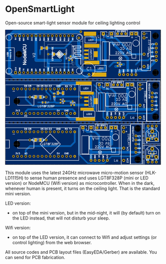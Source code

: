 # OpenSmartLight
Open-source smart-light sensor module for ceiling lighting control

![PCB layout PNG](/PCB/PCB.png)

This module uses the latest 24GHz microwave micro-motion sensor (HLK-LD1115H) to sense human presence and uses LGT8F328P (mini or LED version) or NodeMCU (Wifi version) as microcontroller.
When in the dark, whenever human is present, it turns on the ceiling light. That is the standard mini version.

LED version:
- on top of the mini version, but in the mid-night, it will (by default) turn on the LED instead, that will not disturb your sleep.

Wifi version:
- on top of the LED version, it can connect to Wifi and adjust settings (or control lighting) from the web browser.

All source codes and PCB layout files (EasyEDA/Gerber) are available. You can send for PCB fabrication.
